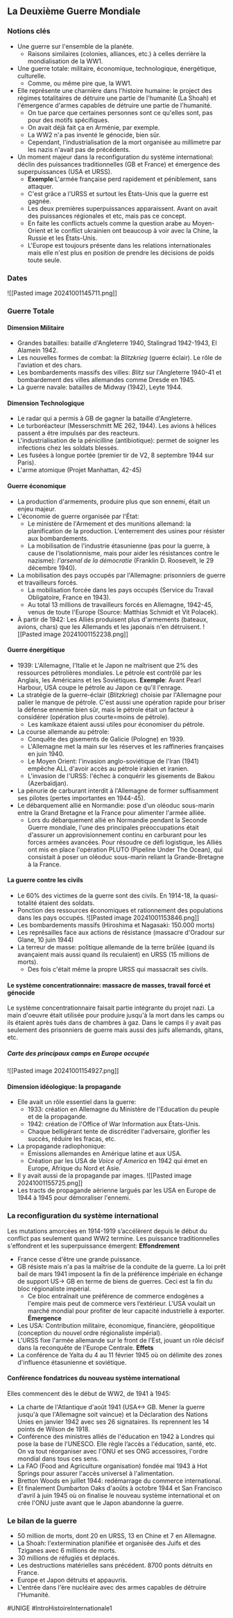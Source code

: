 ## La Deuxième Guerre Mondiale
### Notions clés
- Une guerre sur l'ensemble de la planète.
	- Raisons similaires (colonies, alliances, etc.) à celles derrière la mondialisation de la WW1.
- Une guerre totale: militaire, économique, technologique, énergétique, culturelle.
	- Comme, ou même pire que, la WW1.
- Elle représente une charnière dans l'histoire humaine: le project des régimes totalitaires de détruire une partie de l'humanité (La Shoah) et l'émergence d'armes capables de détruire une partie de l'humanité.
	- On tue parce que certaines personnes sont ce qu'elles sont, pas pour des motifs spécifiques.
	- On avait déjà fait ça en Arménie, par exemple.
	- La WW2 n'a pas inventé le génocide, bien sûr.
	- Cependant, l'industrialisation de la mort organisée au millimetre par les nazis n'avait pas de précédents.
- Un moment majeur dans la reconfiguration du système international: déclin des puissances traditionnelles (GB et France) et émergence des superpuissances (USA et URSS).
	- **Exemple**:L'armée française perd rapidement et péniblement, sans attaquer.
	- C'est grâce a l'URSS et surtout les États-Unis que la guerre est gagnée.
	- Les deux premières superpuissances apparaissent. Avant on avait des puissances régionales et etc, mais pas ce concept.
	- En faite les conflicts actuels comme la question arabe au Moyen-Orient et le conflict ukrainien ont beaucoup à voir avec la Chine, la Russie et les États-Unis.
	- L'Europe est toujours présente dans les relations internationales mais elle n'est plus en position de prendre les décisions de poids toute seule.
### Dates
![[Pasted image 20241001145711.png]]
### Guerre Totale
#### Dimension Militaire
- Grandes batailles: bataille d'Angleterre 1940, Stalingrad 1942-1943, El Alamein 1942.
- Les nouvelles formes de combat: la *Blitzkrieg* (guerre éclair). Le rôle de l'aviation et des chars.
- Les bombardements massifs des villes: *Blitz* sur l'Angleterre 1940-41 et bombardement des villes allemandes comme Dresde en 1945.
- La guerre navale: batailles de Midway (1942), Leyte 1944.
#### Dimension Technologique
- Le radar qui a permis à GB de gagner la bataille d'Angleterre.
- Le turboréacteur (Messerschmitt ME 262, 1944). Les avions à hélices passent a être impulsés par des reacteurs.
- L'industrialisation de la pénicilline (antibiotique): permet de soigner les infections chez les soldats blessés.
- Les fusées à longue portée (premier tir de V2, 8 septembre 1944 sur Paris).
- L'arme atomique (Projet Manhattan, 42-45)
#### Guerre économique
- La production d'armements, produire plus que son ennemi, était un enjeu majeur.
- L'économie de guerre organisée par l'État:
	- Le ministère de l'Armement et des munitions allemand: la planification de la production. L'enterrement des usines pour résister aux bombardements.
	- La mobilisation de l'industrie étasunienne (pas pour la guerre, à cause de l'isolationnisme, mais pour aider les résistances contre le nazisme): *l'arsenal de la démocratie* (Franklin D. Roosevelt, le 29 décembre 1940).
- La mobilisation des pays occupés par l'Allemagne: prisonniers de guerre et travailleurs forcés.
	- La mobilisation forcée dans les pays occupés (Service du Travail Obligatoire, France en 1943).
	- Au total 13 millions de travailleurs forcés en Allemagne, 1942-45, venus de toute l'Europe (Source: Matthias Schmidt et Vit Polacek).
- À partir de 1942: Les Alliés produisent plus d'armements (bateaux, avions, chars) que les Allemands et les japonais n'en détruisent.
![[Pasted image 20241001152238.png]]
#### Guerre énergétique
- 1939: L'Allemagne, l'Italie et le Japon ne maîtrisent que 2% des ressources pétrolières mondiales. Le pétrole est contrôlé par les Anglais, les Américains et les Soviétiques. **Exemple**: Avant Pearl Harbour, USA coupe le pétrole au Japon ce qu'il l'enrage.
- La stratégie de la guerre-éclair (*Blitzkrieg*) choisie par l'Allemagne pour palier le manque de pétrole. C'est aussi une opération rapide pour briser la défense ennemie bien sûr, mais le pétrole était un facteur à considérer (opération plus courte=moins de pétrole).
	- Les kamikaze étaient aussi utiles pour économiser du pétrole.
- La course allemande au pétrole:
	- Conquête des gisements de Galicie (Pologne) en 1939.
	- L'Allemagne met la main sur les réserves et les raffineries françaises en juin 1940.
	- Le Moyen Orient: l'invasion anglo-soviétique de l'Iran (1941) empêche ALL d'avoir accès au pétrole irakien et iranien.
	- L'invasion de l'URSS: l'échec à conquérir les gisements de Bakou (Azerbaïdjan).
- La pénurie de carburant interdit à l'Allemagne de former suffisamment ses pilotes (pertes importantes en 1944-45).
- Le débarquement allié en Normandie: pose d'un oléoduc sous-marin entre la Grand Bretagne et la France pour alimenter l'armée alliée.
	- Lors du débarquement allié en Normandie pendant la Seconde Guerre mondiale, l'une des principales préoccupations était d'assurer un approvisionnement continu en carburant pour les forces armées avancées. Pour résoudre ce défi logistique, les Alliés ont mis en place l'opération PLUTO (Pipeline Under The Ocean), qui consistait à poser un oléoduc sous-marin reliant la Grande-Bretagne à la France.
#### La guerre contre les civils
- Le 60% des victimes de la guerre sont des civils. En 1914-18, la quasi-totalité étaient des soldats.
- Ponction des ressources économiques et rationnement des populations dans les pays occupés.
	![[Pasted image 20241001153846.png]]
- Les bombardements massifs (Hiroshima et Nagasaki: 150.000 morts)
- Les représailles face aux actions de résistance (massacre d'Oradour sur Glane, 10 juin 1944)
- La terreur de masse: politique allemande de la terre brûlée (quand ils avançaient mais aussi quand ils reculaient) en URSS (15 millions de morts).
	- Des fois c'était même la propre URSS qui massacrait ses civils.
#### Le système concentrationnaire: massacre de masses, travail forcé et génocide
Le système concentrationnaire faisait partie intégrante du projet nazi. La main d'oeuvre était utilisée pour produire jusqu'à la mort dans les camps ou ils étaient après tués dans de chambres à gaz. Dans le camps il y avait pas seulement des prisonniers de guerre mais aussi des juifs allemands, gitans, etc.
##### Carte des principaux camps en Europe occupée
![[Pasted image 20241001154927.png]]
#### Dimension idéologique: la propagande
- Elle avait un rôle essentiel dans la guerre:
	- 1933: création en Allemagne du Ministère de l'Education du peuple et de la propagande.
	- 1942: création de l'Office of War Information aux États-Unis.
	- Chaque belligérant tente de discréditer l'adversaire, glorifier les succès, réduire les fracas, etc.
- La propagande radiophonique:
	- Émissions allemandes en Amérique latine et aux USA.
	- Création par les USA de *Voice of America* en 1942 qui émet en Europe, Afrique du Nord et Asie.
- Il y avait aussi de la propagande par images.
	![[Pasted image 20241001155725.png]]
- Les tracts de propagande aérienne largués par les USA en Europe de 1944 à 1945 pour démoraliser l'ennemi.
### La reconfiguration du système international
Les mutations amorcées en 1914-1919 s’accélèrent depuis le début du conflict pas seulement quand WW2 termine. Les puissance traditionnelles s'effondrent et les superpuissance émergent:
**Effondrement**
- France cesse d'être une grande puissance.
- GB résiste mais n'a pas la maîtrise de la conduite de la guerre. La loi prêt bail de mars 1941 imposent la fin de la préférence impériale en échange de support    US-> GB en terme de biens de guerres. Ceci est la fin du bloc régionaliste impérial.
	- Ce bloc entraînait une préférence de commerce endogènes a l'empire mais peut de commerce vers l’extérieur. L'USA voulait un marché mondial pour profiter de leur capacité industrielle à exporter.
**Émergence**
- Les USA: Contribution militaire, économique, financière, géopolitique (conception du nouvel ordre régionaliste impérial).
- L'URSS fixe l'armée allemande sur le front de l'Est, jouant un rôle décisif dans la reconquête de l'Europe Centrale.
**Effets**
- La conférence de Yalta du 4 au 11 février 1945 où on délimite des zones d'influence étasunienne et soviétique.
#### Conférence fondatrices du nouveau système international
Elles commencent dès le début de WW2, de 1941 à 1945:
- La charte de l'Atlantique d'août 1941 (USA<-> GB. Mener la guerre jusqu'à que l'Allemagne soit vaincue) et la Déclaration des Nations Unies en janvier 1942 avec ses 26 signataires. Ils reprennent les 14 points de Wilson de 1918.
- Conférence des ministres alliés de l'éducation en 1942 à Londres qui pose la base de l'UNESCO. Elle règle l’accès a l'éducation, santé, etc. On va tout réorganiser avec l'ONU et ses ONG accessoires, l'ordre mondial dans tous ces sens.
- La FAO (Food and Agriculture organisation) fondée mai 1943 à Hot Springs pour assurer l'accès universel à l'alimentation.
- Bretton Woods en juillet 1944: redémarrage du commerce international.
- Et finalement Dumbarton Oaks d'aoûts à octobre 1944 et San Francisco d'avril à juin 1945 où on finalise le nouveau système international et on crée l'ONU juste avant que le Japon abandonne la guerre.
### Le bilan de la guerre
- 50 million de morts, dont 20 en URSS, 13 en Chine et 7 en Allemagne.
- La Shoah: l'extermination planifiée et organisée des Juifs et des Tziganes avec 6 millions de morts.
- 30 millions de réfugiés et déplacés.
- Les destructions matérielles sans précédent. 8700 ponts détruits en France.
- Europe et Japon détruits et appauvris.
- L'entrée dans l'ère nucléaire avec des armes capables de détruire l'Humanité.

#UNIGE #IntroHistoireInternationale1 